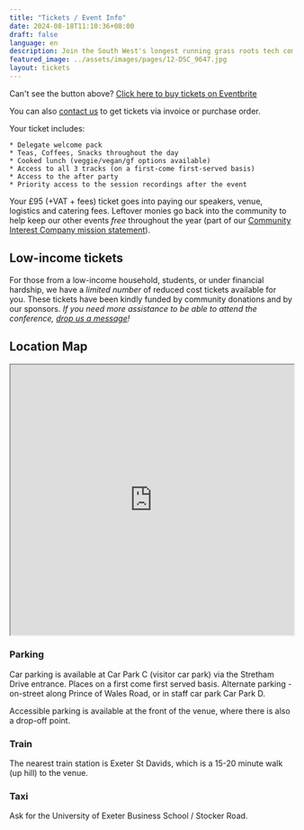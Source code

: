 ```yaml
---
title: "Tickets / Event Info"
date: 2024-08-18T11:10:36+08:00
draft: false
language: en
description: Join the South West's longest running grass roots tech community
featured_image: ../assets/images/pages/12-DSC_9647.jpg
layout: tickets
---
```

<article class="post">

Can't see the button above? <a href="https://techexeter2024.eventbrite.co.uk" rel="noopener noreferrer" target="_blank">Click here to buy tickets on Eventbrite</a>

You can also <a href="/contact/">contact us</a> to get tickets via invoice or purchase order.

Your ticket includes:

    * Delegate welcome pack
    * Teas, Coffees, Snacks throughout the day
    * Cooked lunch (veggie/vegan/gf options available)
    * Access to all 3 tracks (on a first-come first-served basis)
    * Access to the after party
    * Priority access to the session recordings after the event

Your £95 (+VAT + fees) ticket goes into paying our speakers, venue, logistics and catering fees. Leftover monies go back into the community to help keep our other events <em>free</em> throughout the year (part of our <a href="https://techexeter.uk/about-us/" target="_blank">Community Interest Company mission statement</a>).

<h2>Low-income tickets</h2>

For those from a low-income household, students, or under financial hardship, we have a <em>limited number</em> of reduced cost tickets available for you. These tickets have been kindly funded by community donations and by our sponsors.
<em>If you need more assistance to be able to attend the conference, <a href="/contact">drop us a message</a>!</em>


<h2>Location Map</h2>
<iframe src="https://www.google.com/maps/d/u/1/embed?mid=1VRYIr9TLHGEbd6QLzr6SlspgiSjE95w&ehbc=2E312F&noprof=1" width="100%" height="480"></iframe>

<h3>Parking</h3>

Car parking is available at Car Park C (visitor car park) via the Stretham Drive entrance. Places on a first come first served basis. Alternate parking - on-street along Prince of Wales Road, or in staff car park Car Park D.

Accessible parking is available at the front of the venue, where there is also a drop-off point.

<h3>Train</h3>

The nearest train station is Exeter St Davids, which is a 15-20 minute walk (up hill) to the venue.

<h3>Taxi</h3>

Ask for the University of Exeter Business School / Stocker Road.

</article>